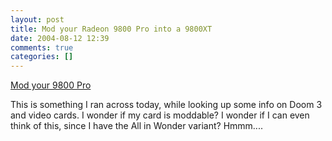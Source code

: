```yaml
---
layout: post
title: Mod your Radeon 9800 Pro into a 9800XT
date: 2004-08-12 12:39
comments: true
categories: []
---
```

<a href="http://www.rojakpot.com/default.aspx?location=3&var1=92&var2=0">Mod your 9800 Pro</a>

This is something I ran across today, while looking up some info on Doom 3 and video cards. I wonder if my card is moddable? I wonder if I can even think of this, since I have the All in Wonder variant? Hmmm....
